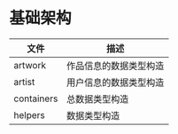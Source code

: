 # 基础架构

|  文件   | 描述  |
|  ----  | ----  |
| artwork | 作品信息的数据类型构造 |
| artist  | 用户信息的数据类型构造 |
| containers  | 总数据类型构造 |
| helpers  | 数据类型构造 |
